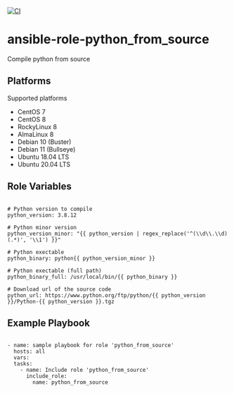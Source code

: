 [![CI](https://github.com/de-it-krachten/ansible-role-python_from_source/workflows/CI/badge.svg?event=push)](https://github.com/de-it-krachten/ansible-role-python_from_source/actions?query=workflow%3ACI)


# ansible-role-python_from_source

Compile python from source

Platforms
--------------

Supported platforms

- CentOS 7
- CentOS 8
- RockyLinux 8
- AlmaLinux 8
- Debian 10 (Buster)
- Debian 11 (Bullseye)
- Ubuntu 18.04 LTS
- Ubuntu 20.04 LTS



Role Variables
--------------
<pre><code>
# Python version to compile
python_version: 3.8.12

# Python minor version
python_version_minor: "{{ python_version | regex_replace('^(\\d\\.\\d)(.*)', '\\1') }}"

# Python exectable
python_binary: python{{ python_version_minor }}

# Python exectable (full path)
python_binary_full: /usr/local/bin/{{ python_binary }}

# Download url of the source code
python_url: https://www.python.org/ftp/python/{{ python_version }}/Python-{{ python_version }}.tgz
</pre></code>


Example Playbook
----------------

<pre><code>
- name: sample playbook for role 'python_from_source'
  hosts: all
  vars:
  tasks:
    - name: Include role 'python_from_source'
      include_role:
        name: python_from_source
</pre></code>
